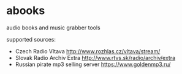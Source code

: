abooks
======

audio books and music grabber tools

supported sources:
* Czech Radio Vltava http://www.rozhlas.cz/vltava/stream/
* Slovak Radio Archiv Extra http://www.rtvs.sk/radio/archiv/extra
* Russian pirate mp3 selling server https://www.goldenmp3.ru/
